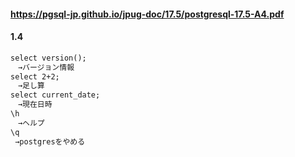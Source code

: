 #### https://pgsql-jp.github.io/jpug-doc/17.5/postgresql-17.5-A4.pdf

#### 1.4

```txt
select version();
　→バージョン情報
select 2+2;
　→足し算
select current_date;
　→現在日時
\h
　→ヘルプ
\q
 →postgresをやめる
```
